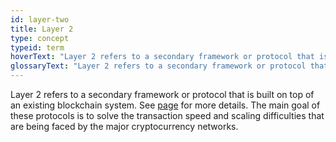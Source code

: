 ```yaml
---
id: layer-two
title: Layer 2
type: concept
typeid: term
hoverText: "Layer 2 refers to a secondary framework or protocol that is built on top of an existing blockchain system."
glossaryText: "Layer 2 refers to a secondary framework or protocol that is built on top of an existing blockchain system. See this [page](../core-concepts/layer-two) for more details."
---
```


Layer 2 refers to a secondary framework or protocol that is built on top of an existing blockchain system. See [page](../core-concepts/layer-two) for more details. The main goal of these protocols is to solve the transaction speed and scaling difficulties that are being faced by the major cryptocurrency networks.
